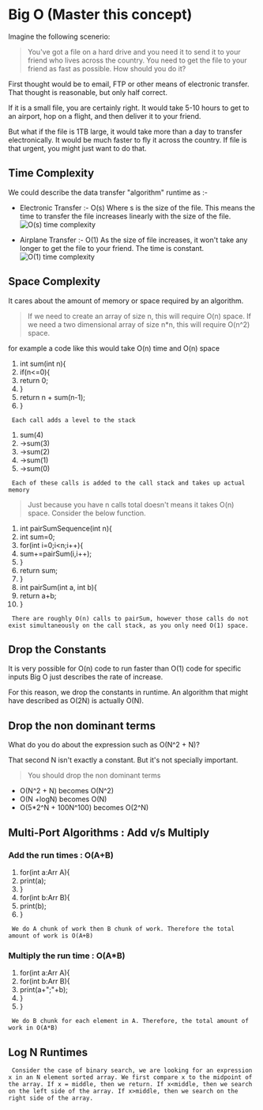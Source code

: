# Big O (Master this concept)

Imagine the following scenerio:

>You've got a file on a hard drive and you need it to send it to your friend who lives across the country. You need to get the file to your friend as fast as possible. How should you do it?

First thought would be to email, FTP or other means of electronic transfer. That thought is reasonable, but only half correct.

If it is a small file, you are certainly right. It would take 5-10 hours to get to an airport, hop on a flight, and then deliver it to your friend.

But what if the file is 1TB large, it would take more than a day to transfer electronically. It would be much faster to fly it across the country. If file is that urgent, you might just want to do that.

## Time Complexity

We could describe the data transfer "algorithm" runtime as :-

* Electronic Transfer :- O(s) Where s is the size of the file. This means the time to transfer the file increases linearly with the size of the file.
![O(s) time complexity](https://mellowd.co.uk/ccie/wp-content/uploads/2015/10/foo1.png)

* Airplane Transfer :- O(1) As the size of file increases, it won't take any longer to get the file to your friend. The time is constant.
![O(1) time complexity](https://mellowd.co.uk/ccie/wp-content/uploads/2015/10/1.png)

## Space Complexity

It cares about the amount of memory or space required by an algorithm.

>If we need to create an array of size n, this will require O(n) space. If we need a two dimensional array of size n*n, this will require O(n^2) space.

for example a code like this would take O(n) time and O(n) space

1. int sum(int n){
2. if(n<=0){
3. return 0;
4. }
5. return n + sum(n-1);
6. }

` Each call adds a level to the stack`

1. sum(4)
2. ->sum(3)
3.  ->sum(2)
4.   ->sum(1)
5.    ->sum(0)

` Each of these calls is added to the call stack and takes up actual memory`

>Just because you have n calls total doesn't means it takes O(n) space. Consider the below function.

1. int pairSumSequence(int n){
2. int sum=0;
3. for(int i=0;i<n;i++){
4. 	sum+=pairSum(i,i++);
5. }
6. return sum;
7. }
8. int pairSum(int a, int b){
9. 	return a+b;
10. }

` There are roughly O(n) calls to pairSum, however those calls do not exist simultaneously on the call stack, as you only need O(1) space.` 

## Drop the Constants

It is very possible for O(n) code to run faster than O(1) code for specific inputs Big O just describes the rate of increase.

For this reason, we drop the constants in runtime. An algorithm that might have described as O(2N) is actually O(N).

## Drop the non dominant terms

What do you do about the expression such as O(N^2 + N)?

That second N isn't exactly a constant. But it's not specially important.

>You should drop the non dominant terms
* O(N^2 + N) becomes O(N^2)
* O(N +logN) becomes O(N)
* O(5*2^N + 100N^100) becomes O(2^N)

## Multi-Port Algorithms : Add v/s Multiply

### Add the run times : O(A+B)

1. for(int a:Arr A){
2. print(a);
3. }
4. for(int b:Arr B){
5. print(b);
6. }

` We do A chunk of work then B chunk of work. Therefore the total amount of work is O(A+B)`

### Multiply the run time : O(A*B)

1. for(int a:Arr A){
2. for(int b:Arr B){
3. print(a+";"+b);
4. }
5. }

` We do B chunk for each element in A. Therefore, the total amount of work in O(A*B)`

## Log N Runtimes

` Consider the case of binary search, we are looking for an expression x in an N element sorted array. We first compare x to the midpoint of the array. If x = middle, then we return. If x<middle, then we search on the left side of the array. If x>middle, then we search on the right side of the array.`

